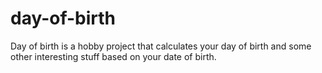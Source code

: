 day-of-birth
============

Day of birth is a hobby project that calculates your day of birth and some other interesting stuff based on your date of birth.
